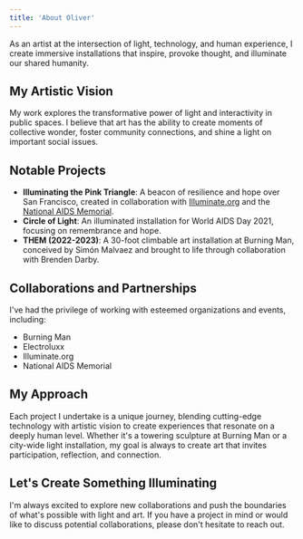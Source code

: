 ```yaml
---
title: 'About Oliver'
---
```


As an artist at the intersection of light, technology, and human experience, I create immersive installations that inspire, provoke thought, and illuminate our shared humanity.

## My Artistic Vision

My work explores the transformative power of light and interactivity in public spaces. I believe that art has the ability to create moments of collective wonder, foster community connections, and shine a light on important social issues.

## Notable Projects

- **Illuminating the Pink Triangle**: A beacon of resilience and hope over San Francisco, created in collaboration with [Illuminate.org](https://illuminate.org/?ref=newth.ai) and the [National AIDS Memorial](https://www.aidsmemorial.org/?ref=newth.ai).
- **Circle of Light**: An illuminated installation for World AIDS Day 2021, focusing on remembrance and hope.
- **THEM (2022-2023)**: A 30-foot climbable art installation at Burning Man, conceived by Simón Malvaez and brought to life through collaboration with Brenden Darby.

## Collaborations and Partnerships

I've had the privilege of working with esteemed organizations and events, including:

- Burning Man
- Electroluxx
- Illuminate.org
- National AIDS Memorial

## My Approach

Each project I undertake is a unique journey, blending cutting-edge technology with artistic vision to create experiences that resonate on a deeply human level. Whether it's a towering sculpture at Burning Man or a city-wide light installation, my goal is always to create art that invites participation, reflection, and connection.

## Let's Create Something Illuminating

I'm always excited to explore new collaborations and push the boundaries of what's possible with light and art. If you have a project in mind or would like to discuss potential collaborations, please don't hesitate to reach out.
